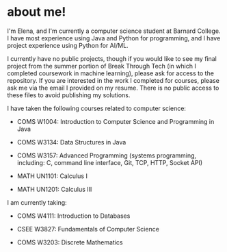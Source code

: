 # about me!

I'm Elena, and I'm currently a computer science student at Barnard College. I have most experience using Java and Python for programming, and I have project experience using Python for AI/ML. 

I currently have no public projects, though if you would like to see my final project from the summer portion of Break Through Tech (in which I completed coursework in machine learning), please ask for access to the repository. If you are interested in the work I completed for courses, please ask me via the email I provided on my resume. There is no public access to these files to avoid publishing my solutions.



I have taken the following courses related to computer science:

- COMS W1004: Introduction to Computer Science and Programming in Java
  
- COMS W3134: Data Structures in Java
  
- COMS W3157: Advanced Programming (systems programming, including: C, command line interface, Git, TCP, HTTP, Socket API)

- MATH UN1101: Calculus I
  
- MATH UN1201: Calculus III
  
I am currently taking:

- COMS W4111: Introduction to Databases

- CSEE W3827: Fundamentals of Computer Science

- COMS W3203: Discrete Mathematics

